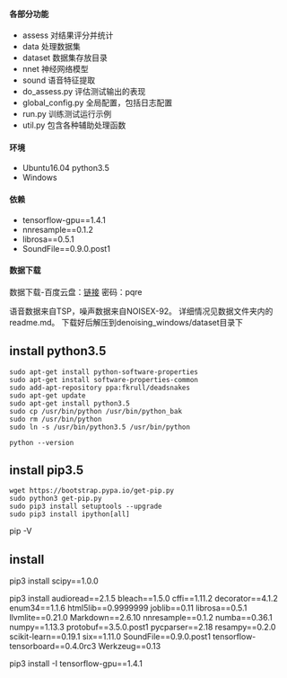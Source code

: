 #### 各部分功能
+ assess 对结果评分并统计
+ data 处理数据集
+ dataset 数据集存放目录
+ nnet 神经网络模型
+ sound 语音特征提取
+ do_assess.py 评估测试输出的表现
+ global_config.py 全局配置，包括日志配置
+ run.py 训练测试运行示例
+ util.py 包含各种辅助处理函数

#### 环境
- Ubuntu16.04 python3.5
- Windows


#### 依赖
+ tensorflow-gpu==1.4.1
+ nnresample==0.1.2
+ librosa==0.5.1
+ SoundFile==0.9.0.post1

#### 数据下载
数据下载-百度云盘：[链接](http://pan.baidu.com/s/1bZAQyM) 密码：pqre

语音数据来自TSP，噪声数据来自NOISEX-92。
详细情况见数据文件夹内的readme.md。
下载好后解压到denoising_windows/dataset目录下

## install python3.5
```
sudo apt-get install python-software-properties
sudo apt-get install software-properties-common
sudo add-apt-repository ppa:fkrull/deadsnakes
sudo apt-get update
sudo apt-get install python3.5
sudo cp /usr/bin/python /usr/bin/python_bak
sudo rm /usr/bin/python
sudo ln -s /usr/bin/python3.5 /usr/bin/python

python --version
```
## install pip3.5
```
wget https://bootstrap.pypa.io/get-pip.py  
sudo python3 get-pip.py  
sudo pip3 install setuptools --upgrade  
sudo pip3 install ipython[all]
```
pip -V

## install
pip3 install scipy==1.0.0 

pip3 install audioread==2.1.5 bleach==1.5.0 cffi==1.11.2 decorator==4.1.2 enum34==1.1.6 html5lib==0.9999999 joblib==0.11 librosa==0.5.1 llvmlite==0.21.0 Markdown==2.6.10 nnresample==0.1.2 numba==0.36.1 numpy==1.13.3 protobuf==3.5.0.post1 pycparser==2.18 resampy==0.2.0 scikit-learn==0.19.1 six==1.11.0 SoundFile==0.9.0.post1 tensorflow-tensorboard==0.4.0rc3 Werkzeug==0.13 

pip3 install -I tensorflow-gpu==1.4.1

